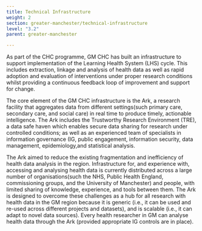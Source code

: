 ```yaml
---
title: Technical Infrastructure
weight: 2
section: greater-manchester/technical-infrastructure
level: "3.2"
parent: greater-manchester

---
```


As part of the CHC programme, GM CHC has built an infrastructure to support implementation	of the	Learning Health System (LHS) cycle. This includes extraction, linkage and analysis of health data as well as rapid adoption and evaluation of interventions under proper research conditions whilst providing a continuous feedback loop of improvement and support for change.		

The core element of the GM CHC infrastructure is the Ark, a research facility that aggregates data from different settings(such primary care, secondary care, and social care) in real time to produce timely, actionable intelligence. The Ark includes the Trustworthy Research Environment (TRE), a data safe haven which enables secure data sharing for research under	controlled conditions; as well as an experienced	team of specialists in information	governance (IG, public engagement,	information security, data	management, epidemiology,and statistical	analysis.

The Ark aimed to reduce the existing fragmentation and inefficiency of health data analysis in the region. Infrastructure for, and experience with, accessing and analysing health data is currently distributed across a large number of organisations(such the NHS, Public Health England, commissioning groups, and the University of Manchester) and people, with limited sharing of knowledge, experience, and tools between them. The Ark is designed to overcome these challenges as a hub for all research with health data in the GM region because it is generic (i.e., it can be used and re-used across different projects and datasets), and is scalable (i.e., it can adapt to novel data sources). Every health researcher in GM can analyse health data through the Ark (provided appropriate IG controls are in place).

        
